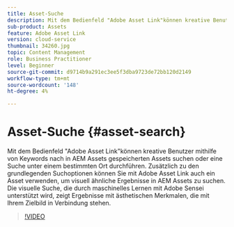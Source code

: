 ```yaml
---
title: Asset-Suche
description: Mit dem Bedienfeld "Adobe Asset Link"können kreative Benutzer mithilfe von Keywords nach in AEM Assets gespeicherten Assets suchen oder eine Suche unter einem bestimmten Ort durchführen. Zusätzlich zu den grundlegenden Suchoptionen können Sie mit Adobe Asset Link auch ein Asset verwenden, um visuell ähnliche Ergebnisse in AEM Assets zu suchen. Die visuelle Suche, die durch maschinelles Lernen mit Adobe Sensei unterstützt wird, zeigt Ergebnisse mit ästhetischen Merkmalen, die mit Ihrem Zielbild in Verbindung stehen.
sub-product: Assets
feature: Adobe Asset Link
version: cloud-service
thumbnail: 34260.jpg
topic: Content Management
role: Business Practitioner
level: Beginner
source-git-commit: d9714b9a291ec3ee5f3dba9723de72bb120d2149
workflow-type: tm+mt
source-wordcount: '148'
ht-degree: 4%

---
```



# Asset-Suche {#asset-search}

Mit dem Bedienfeld &quot;Adobe Asset Link&quot;können kreative Benutzer mithilfe von Keywords nach in AEM Assets gespeicherten Assets suchen oder eine Suche unter einem bestimmten Ort durchführen. Zusätzlich zu den grundlegenden Suchoptionen können Sie mit Adobe Asset Link auch ein Asset verwenden, um visuell ähnliche Ergebnisse in AEM Assets zu suchen. Die visuelle Suche, die durch maschinelles Lernen mit Adobe Sensei unterstützt wird, zeigt Ergebnisse mit ästhetischen Merkmalen, die mit Ihrem Zielbild in Verbindung stehen.

>[!VIDEO](https://video.tv.adobe.com/v/34260/?quality=12)
